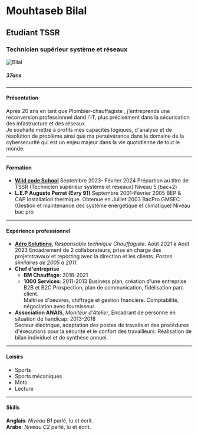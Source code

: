 #  Mouhtaseb Bilal 

## Etudiant TSSR
### Technicien supérieur système et réseaux  
![Bilal](https://github.com/Bilal-Aldimashq/cv-md/blob/main/Photo%20cv.png)
##### _37ans_    
___   

 
  


#### **Présentation**  
Après 20 ans en tant que Plombier-chauffagiste , j'entreprends une reconversion professionnel dand l'IT, plus précisément dans la sécurisation des infastructure et des réseaux.  
Je souhaite mettre à profits mes capacités logiques, d'analyse et de résolution de problème
ainsi que ma persévérance  dans le domaine de la cybersecurité qui est un enjeu majeur dans la vie quotidienne de tout le monde.
___
#### **Formation**  
* [**Wild code School**](https://www.wildcodeschool.com)
Septembre 2023- Février 2024
Prépartion au titre de TSSR (Technicien supérieur système et réseaux) Niveau 5 (bac+2)  
* **L.E.P Auguste Perret (Evry 91)**
Septembre 2001-Février 2005
BEP & CAP Installation thermique. Obtenue en Juillet 2003
BacPro GMSEC (Gestion et maintenance des système énergétique et climatique) Niveau bac pro  

___
#### **Expérience professionnel**
* [**Aéro Solutions**](https://www.aero-solutions72.com/), _Responsable technique Chauffagiste_. Août 2021 à Août 2023
Encadrement de 2 collaborateurs, prise en charge des projetstravaux et reporting avec la direction et les clients.  _Postes similaires de 2005 à 2011._  
* **Chef d'entreprise**
  * **BM Chauffage**: 2018-2021
  * **1000 Services**: 2011-2013
Business plan, création d'une entreprise B2B et B2C.Prospection, plan de communication, fidélisation parc client.  
Maîtrise d'oeuvres, chiffrage et gestion fnancière. 
Comptabilité, négociation avec fournisseur.  
* **Association ANAIS**, _Moniteur d'Atelier_, Encadrant de personne en situation de handicap: 2013-2018  
 Secteur électrique, adaptation des postes de travails et des procédures d'éxecutions pour la sécurité et le confort des travailleurs. Réalisation de bilan individuel et de synthèse annuel.  
____
#### **Loisirs**  
* Sports
* Sports mécaniques
* Moto
* Lecture
____
#### **Skills**  
**Anglais**: _Niveau B1_ parlé, lu et écrit.  
**Arabe**: _Niveau C2_ parlé, lu et écrit. 
